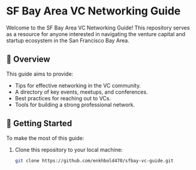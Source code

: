 # SF Bay Area VC Networking Guide

Welcome to the SF Bay Area VC Networking Guide! This repository serves as a resource for anyone interested in navigating the venture capital and startup ecosystem in the San Francisco Bay Area.

## 📖 Overview
This guide aims to provide:
- Tips for effective networking in the VC community.
- A directory of key events, meetups, and conferences.
- Best practices for reaching out to VCs.
- Tools for building a strong professional network.

## 🚀 Getting Started
To make the most of this guide:
1. Clone this repository to your local machine:
   ```bash
   git clone https://github.com/enkhbold470/sfbay-vc-guide.git
   ```
  
